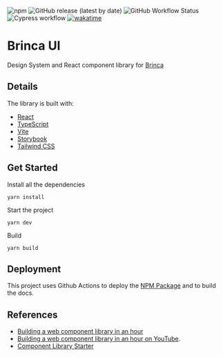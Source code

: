 ![npm](https://img.shields.io/npm/v/@marceloglacial/brinca-ui)
![GitHub release (latest by date)](https://img.shields.io/github/v/release/marceloglacial/brinca-ui)
![GitHub Workflow Status](https://img.shields.io/github/workflow/status/marceloglacial/brinca-ui/Publish)
![Cypress workflow](https://github.com/marceloglacial/brinca-ui/actions/workflows/tests.yml/badge.svg) 
[![wakatime](https://wakatime.com/badge/user/cee0e641-3254-41c3-a42e-8f3adfdfbc22/project/d43dcbd6-cbe2-4a85-8e06-c43ab7267059.svg)](https://wakatime.com/badge/user/cee0e641-3254-41c3-a42e-8f3adfdfbc22/project/d43dcbd6-cbe2-4a85-8e06-c43ab7267059)

# Brinca UI 

Design System and React component library for [Brinca](https://brinca.ca/)

## Details

The library is built with:

* [React](https://reactjs.org/)
* [TypeScript](https://www.typescriptlang.org/)
* [Vite](https://vitejs.dev/)
* [Storybook](https://storybook.js.org/)
* [Tailwind CSS](https://tailwindcss.com/)

## Get Started

Install all the dependencies
```terminal 
yarn install
```

Start the project
```terminal
yarn dev
```

Build 

```terminal
yarn build
```

## Deployment

This project uses Github Actions to deploy the [NPM Package](https://www.npmjs.com/package/@marceloglacial/brinca-ui) and to build the docs.


## References

- [Building a web component library in an hour](https://www.meetup.com/Sydney-Alt-Net/events/ftrmfsyccmblc/)
- [Building a web component library in an hour on YouTube](https://www.youtube.com/watch?v=RoY3N_nDs0M).
- [Component Library Starter](https://github.com/rbanks54/ComponentLibraryStarter)
